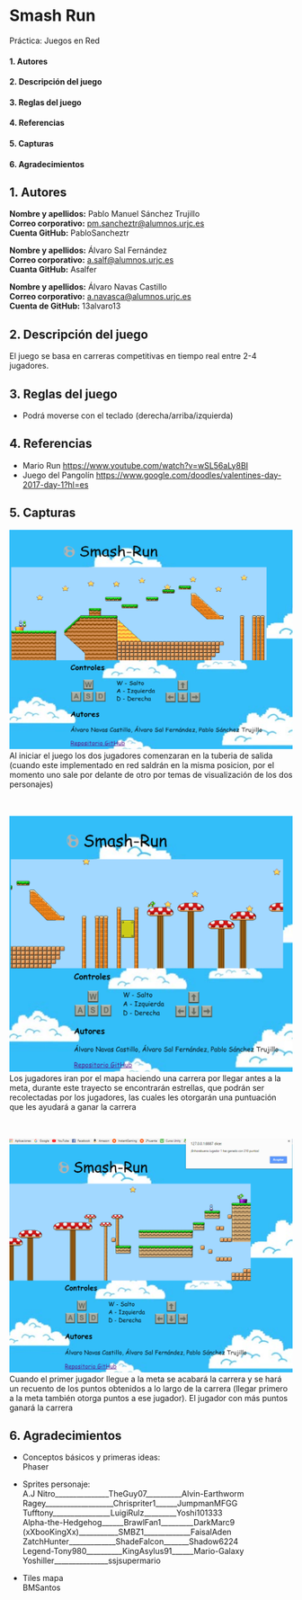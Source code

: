 # Smash Run
Práctica: Juegos en Red

  #### 1. Autores
  #### 2. Descripción del juego
  #### 3. Reglas del juego
  #### 4. Referencias
  #### 5. Capturas
  #### 6. Agradecimientos

## 1. Autores
**Nombre y apellidos:** Pablo Manuel Sánchez Trujillo<br>
**Correo corporativo:** pm.sancheztr@alumnos.urjc.es<br>
**Cuenta GitHub:** PabloSancheztr<br>

**Nombre y apellidos:** Álvaro Sal Fernández <br>
**Correo corporativo:** a.salf@alumnos.urjc.es<br>
**Cuanta GitHub:** Asalfer<br>

**Nombre y apellidos:** Álvaro Navas Castillo<br>
**Correo corporativo:** a.navasca@alumnos.urjc.es<br>
**Cuenta de GitHub:** 13alvaro13<br>

## 2. Descripción del juego

El juego se basa en carreras competitivas en tiempo real entre 2-4 jugadores.<br>

## 3. Reglas del juego

- Podrá moverse con el teclado (derecha/arriba/izquierda)


## 4. Referencias
- Mario Run  https://www.youtube.com/watch?v=wSL56aLy8BI
- Juego del Pangolín https://www.google.com/doodles/valentines-day-2017-day-1?hl=es

## 5. Capturas
![picture](https://github.com/PabloSancheztr/Smash-Run/blob/master/captura1.png) <br>
Al iniciar el juego los dos jugadores comenzaran en la tuberia de salida (cuando este implementado en red saldrán en la misma posicion, por el momento uno sale por delante de otro por temas de visualización de los dos personajes) <br><br><br>

![picture](https://github.com/PabloSancheztr/Smash-Run/blob/master/captura2.png)<br>
Los jugadores iran por el mapa haciendo una carrera por llegar antes a la meta, durante este trayecto se encontrarán estrellas, que
podrán ser recolectadas por los jugadores, las cuales les otorgarán una puntuación que les ayudará a ganar la carrera <br><br><br>

![picture](https://github.com/PabloSancheztr/Smash-Run/blob/master/captura3.png)<br>
Cuando el primer jugador llegue a la meta se acabará la carrera y se hará un recuento de los puntos obtenidos a lo largo de la carrera (llegar primero a la meta también otorga puntos a ese jugador). El jugador con más puntos ganará la carrera

## 6. Agradecimientos
- Conceptos básicos y primeras ideas:<br>
    Phaser
    
- Sprites personaje:<br>
    A.J Nitro_______________TheGuy07__________Alvin-Earthworm<br>
    Ragey___________________Chrispriter1______JumpmanMFGG<br>
    Tufftony________________LuigiRulz_________Yoshi101333<br>
    Alpha-the-Hedgehog______BrawlFan1_________DarkMarc9<br>
    (xXbooKingXx)___________SMBZ1_____________FaisalAden<br>
    ZatchHunter_____________ShadeFalcon_______Shadow6224<br>
    Legend-Tony980__________KingAsylus91______Mario-Galaxy<br>
    Yoshiller_______________ssjsupermario<br>
    
 - Tiles mapa<br>
    BMSantos
